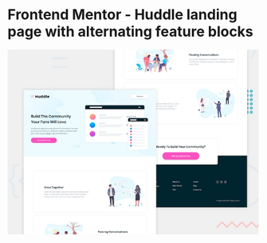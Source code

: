 # Frontend Mentor - Huddle landing page with alternating feature blocks

![Design preview for the Huddle landing page with alternating feature blocks coding challenge](./design/desktop-preview.jpg)

